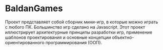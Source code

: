 # BaldanGames

Проект представляет собой сборник мини-игр, в которые можно играть с любого ПК.
Большинство игр сделано на Javascript. Этот проект иллюстрирует архитектурные принципы разработки игр, применение шаблонов проектирования и основные концепции объектно-ориентированного программирования (ООП).
